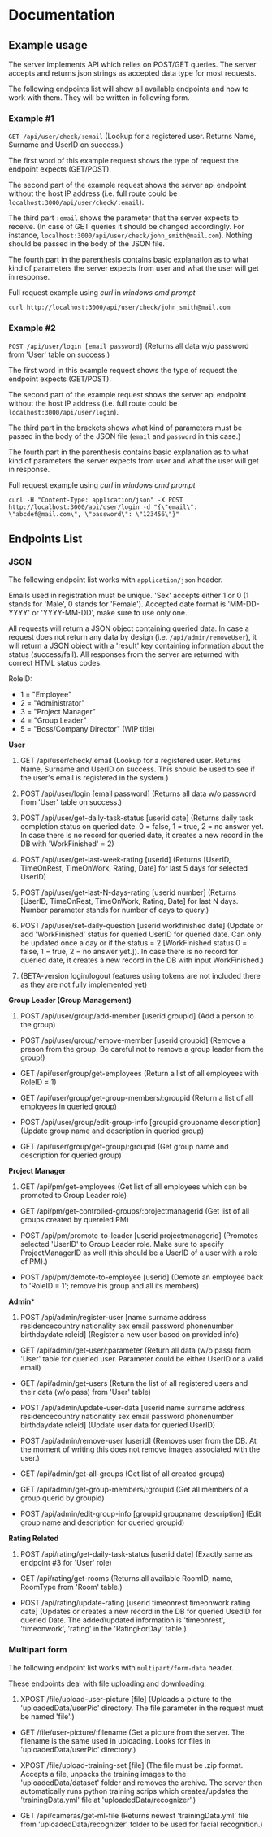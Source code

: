 # Documentation

## Example usage

The server implements API which relies on POST/GET queries. The server accepts and returns json strings as accepted data type for most requests.

The following endpoints list will show all available endpoints and how to work with them. They will be written in following form.

### Example #1

`GET /api/user/check/:email` (Lookup for a registered user. Returns Name, Surname and UserID on success.)

The first word of this example request shows the type of request the endpoint expects (GET/POST).

The second part of the example request shows the server api endpoint without the host IP address (i.e. full route could be `localhost:3000/api/user/check/:email`).

The third part `:email` shows the parameter that the server expects to receive. (In case of GET queries it should be changed accordingly. For instance, `localhost:3000/api/user/check/john_smith@mail.com`). Nothing should be passed in the body of the JSON file.

The fourth part in the parenthesis contains basic explanation as to what kind of parameters the server expects from user and what the user will get in response.

Full request example using *curl* in *windows cmd prompt*

```console
curl http://localhost:3000/api/user/check/john_smith@mail.com
```

### Example #2

`POST /api/user/login [email password]` (Returns all data w/o password from 'User' table on success.)

The first word in this example request shows the type of request the endpoint expects (GET/POST).

The second part of the example request shows the server api endpoint without the host IP address (i.e. full route could be `localhost:3000/api/user/login`).

The third part in the brackets shows what kind of parameters must be passed in the body of the JSON file (`email` and `password` in this case.)

The fourth part in the parenthesis contains basic explanation as to what kind of parameters the server expects from user and what the user will get in response.

Full request example using *curl* in *windows cmd prompt*

```console
curl -H "Content-Type: application/json" -X POST http://localhost:3000/api/user/login -d "{\"email\": \"abcdef@mail.com\", \"password\": \"123456\"}"
```

## Endpoints List

### JSON

The following endpoint list works with `application/json` header.

Emails used in registration must be unique. 'Sex' accepts either 1 or 0 (1 stands for 'Male', 0 stands for 'Female'). Accepted date format is 'MM-DD-YYYY' or 'YYYY-MM-DD', make sure to use only one.

All requests will return a JSON object  containing queried data. In case a request does not return any data by design (i.e. `/api/admin/removeUser`), it will return a JSON object with a 'result' key containing information about the status (success/fail). All responses from the server are returned with correct HTML status codes.

RoleID:

- 1 = "Employee"
- 2 = "Administrator"
- 3 = "Project Manager"
- 4 = "Group Leader"
- 5 = "Boss/Company Director" (WIP title)

**User**

1. GET /api/user/check/:email (Lookup for a registered user. Returns Name, Surname and UserID on success. This should be used to see if the user's email is registered in the system.)

2. POST /api/user/login [email password] (Returns all data w/o password from 'User' table on success.)

3. POST /api/user/get-daily-task-status [userid date] (Returns daily task completion status on queried date. 0 = false, 1 = true, 2 = no answer yet. In case there is no record for queried date, it creates a new record in the DB with 'WorkFinished' = 2)

4. POST /api/user/get-last-week-rating [userid] (Returns [UserID, TimeOnRest, TimeOnWork, Rating, Date] for last 5 days for selected UserID)

5. POST /api/user/get-last-N-days-rating [userid number] (Returns [UserID, TimeOnRest, TimeOnWork, Rating, Date] for last N days. Number parameter stands for number of days to query.)

6. POST /api/user/set-daily-question [userid workfinished date] (Update or add 'WorkFinished' status for queried UserID for queried date. Can only be updated once a day or if the status = 2 [WorkFinished status 0 = false, 1 = true, 2 = no answer yet.]). In case there is no record for queried date, it creates a new record in the DB with input WorkFinished.)

7. (BETA-version login/logout features using tokens are not included there as they are not fully implemented yet)

**Group Leader (Group Management)**

1. POST /api/user/group/add-member [userid groupid] (Add a person to the group)

- POST /api/user/group/remove-member [userid groupid] (Remove a preson from the group. Be careful not to remove a group leader from the group!)

- GET /api/user/group/get-employees (Return a list of all employees with RoleID = 1)

- GET /api/user/group/get-group-members/:groupid (Return a list of all employees in queried group)

- POST /api/user/group/edit-group-info [groupid groupname description] (Update group name and description in queried group)

- GET /api/user/group/get-group/:groupid (Get group name and description for queried group)

**Project Manager**

1. GET /api/pm/get-employees (Get list of all employees which can be promoted to Group Leader role)

- GET /api/pm/get-controlled-groups/:projectmanagerid (Get list of all groups created by quereied PM)

- POST /api/pm/promote-to-leader [userid projectmanagerid] (Promotes selected 'UserID' to Group Leader role. Make sure to specify ProjectManagerID as well (this should be a UserID of a user with a role of PM).)

- POST /api/pm/demote-to-employee [userid] (Demote an employee back to 'RoleID = 1'; remove his group and all its members)

**Admin***

1. POST /api/admin/register-user [name surname address residencecountry nationality sex email password phonenumber birthdaydate roleid] (Register a new user based on provided info)

- GET /api/admin/get-user/:parameter (Return all data (w/o pass) from 'User' table for queried user. Parameter could be either UserID or a valid email)

- GET /api/admin/get-users (Return the list of all registered users and their data (w/o pass) from 'User' table)

- POST /api/admin/update-user-data [userid name surname address residencecountry nationality sex email password phonenumber birthdaydate roleid] (Update user data for queried UserID)

- POST /api/admin/remove-user [userid] (Removes user from the DB. At the moment of writing this does not remove images associated with the user.)

- GET /api/admin/get-all-groups (Get list of all created groups)

- GET /api/admin/get-group-members/:groupid (Get all members of a group querid by groupid)

- POST /api/admin/edit-group-info [groupid groupname description] (Edit group name and description for queried groupid)

**Rating Related**

1. POST /api/rating/get-daily-task-status [userid date] (Exactly same as endpoint #3 for 'User' role)

- GET /api/rating/get-rooms (Returns all available RoomID, name, RoomType from 'Room' table.)

- POST /api/rating/update-rating [userid timeonrest timeonwork rating date] (Updates or creates a new record in the DB for queried UsedID for queried Date. The added\updated information is 'timeonrest', 'timeonwork', 'rating' in the 'RatingForDay' table.)

### Multipart form

The following endpoint list works with `multipart/form-data` header.

These endpoints deal with file uploading and downloading.

1. XPOST /file/upload-user-picture [file] (Uploads a picture to the 'uploadedData/userPic' directory. The file parameter in the request must be named 'file'.)

- GET /file/user-picture/:filename (Get a picture from the server. The filename is the same used in uploading. Looks for files in 'uploadedData/userPic' directory.)

- XPOST /file/upload-training-set [file] (The file must be .zip format. Accepts a file, unpacks the training images to the 'uploadedData/dataset' folder and removes the archive. The server then automatically runs python training scrips which creates/updates the 'trainingData.yml' file at 'uploadedData/recognizer'.)

- GET /api/cameras/get-ml-file (Returns newest 'trainingData.yml' file from 'uploadedData/recognizer' folder to be used for facial recognition.)